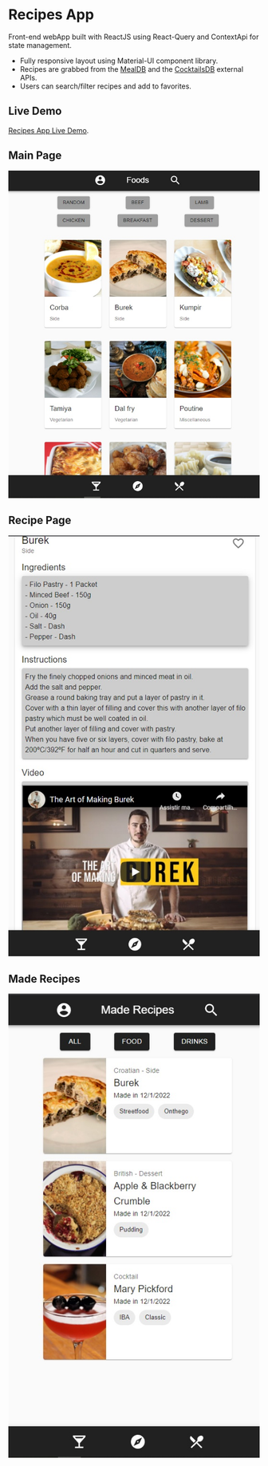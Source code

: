 # Recipes App
Front-end webApp built with ReactJS using React-Query and ContextApi for state management.
- Fully responsive layout using Material-UI component library.
- Recipes are grabbed from the [MealDB](https://www.themealdb.com/) and the [CocktailsDB](https://www.thecocktaildb.com/) external APIs. 
- Users can search/filter recipes and add to favorites.

## Live Demo
[Recipes App Live Demo](https://matheuspor.github.io/recipes-app/).

## Main Page
![alt text](./images/Main.jpg)

## Recipe Page
![alt text](./images/Recipe.jpg)

## Made Recipes
![alt text](./images/Made.jpg)
